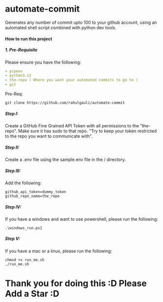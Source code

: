 # automate-commit
Generates any number of commit upto 100 to your github account, using an automated shell script combined with python dev tools. 

#### How to run this project

##### 1. Pre-Requisite
Please ensure you have the following:
```yaml
- pipenv
- python3.13
- the-repo ( Where you want your automated commits to go to )
- git
```
Pre-Req:
``` shell 
git clone https://github.com/rahulgauli/automate-commit
```


##### Step I: 
Create a GitHub Fine Grained API Token with all permissions to the "the-repo". Make sure it has sudo to that repo. "Try to keep your token restricted to the repo you want to communicate with".

##### Step II: 
Create a .env file using the sample.env file in the / directory.

##### Step III:
Add the following:

``` shell
github_api_token=dummy_token
github_repo_name=the_repo
```

##### Step IV: 
If you have a windows and want to use powershell, please run the following:

``` shell
.\windows_run.ps1
```

##### Step V: 
If you have a mac or a linux, please run the following:

``` shell
chmod +x run_me.sh
./run_me.sh
```

# Thank you for doing this :D  Please Add a Star :D 